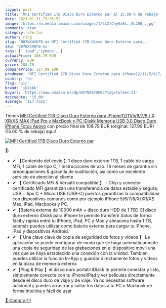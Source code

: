 ```yaml
---
layout: post
title: 'MFI Certified 1TB Disco Duro Externo par al 15.00 % de rebaja'
date: 2021-01-31 23:36:52
image: 'https://m.media-amazon.com/images/I/31ZfChyGx8L._SL200_.jpg'
comments: true
category: ofertas
author: ring
slug: 'B07NX4VDFB-es MFI Certified 1TB Disco Duro Externo para...'
sku: 'B07NX4VDFB-es'
tags: [ 'ipad','iphone', ]
actualPrice: 108.79 EUR
currency: EUR
price: 108.79
comparePrice: 127.99 EUR
prodname: 'MFI Certified 1TB Disco Duro Externo para iPhone12/11/5/6/7/8 / X  XR/XS MAX  iPad Pro y MacBook y PC  iDiskk Memoria USB 3.0 Disco Duro iPhone Fotos Apoyo'
country: 'es'
flag: '🇪🇸'
brand: 'iDiskk'
buyurl: 'https://www.amazon.es/dp/B07NX4VDFB/?tag=tolees-21'
descuento: '15.00'
average: '117.7525'
---
```


Tienes [MFI Certified 1TB Disco Duro Externo para iPhone12/11/5/6/7/8 / X  XR/XS MAX  iPad Pro y MacBook y PC  iDiskk Memoria USB 3.0 Disco Duro iPhone Fotos Apoyo](https://www.amazon.es/dp/B07NX4VDFB/?tag=tolees-21) con precio final de  108.79 EUR (original: 127.99 EUR) (15.00 %  de rebaja) aqui!

[![MFI Certified 1TB Disco Duro Externo par](https://m.media-amazon.com/images/I/31ZfChyGx8L._SL200_.jpg)](https://www.amazon.es/dp/B07NX4VDFB/?tag=tolees-21)

🔎:

- ✔ 【Contenido del envío 】1 disco duro externo 1TB, 1 cable de carga MFi, 1 cable de tipo C, 1 instrucciones de uso. 18 meses de garantía sin preocupaciones & garantía de sustitución, así como un excelente servicio de atención al cliente
- ✔ 【 Certificado MFi & Versátil compatible 】 - Chip y conector certificado MFi garantizan una transferencia de datos estable y segura; USB + tipo C + Micro USB (USB-C) puertos garantizan la compatibilidad con dispositivos comunes como por ejemplo iPhone 5/6/7/8/X/XR/XS Max, iPad, Macbooks y PC.
- ✔【Batería externa de 10000 mAh + disco duro HDD de 1 TB】El disco duro externo iDiskk para iPhone te permite transferir datos de forma fácil y rápida entre tu iPhone, iPad, PC y Mac y almacena hasta 1 TB, además puedes utilizar como batería externa para cargar tu iPhone, iPad y dispositivos Android.
- ✔ 【 Una clave clave de copia de seguridad de fotos y vídeos 】 La aplicación se puede configurar de modo que se haga automáticamente una copia de seguridad de las grabaciones en el dispositivo móvil una vez que se haya establecido una conexión con la unidad. También puedes utilizar la función In-App y guardar directamente fotos y vídeos en la placa de memoria externa
- ✔【Plug & Play 】el disco duro portátil iDiskk te permite conectar y listo, simplemente conecte con tu iPhone/iPad y ver películas directamente desde el disco duro de viaje y de viaje. Ya no necesitas software adicional y puedes arrastrar y soltar los datos a tu PC o Macbook de forma intuitiva y fácil de usar

[🛒 Comprar!!!](https://www.amazon.es/dp/B07NX4VDFB/?tag=tolees-21)

